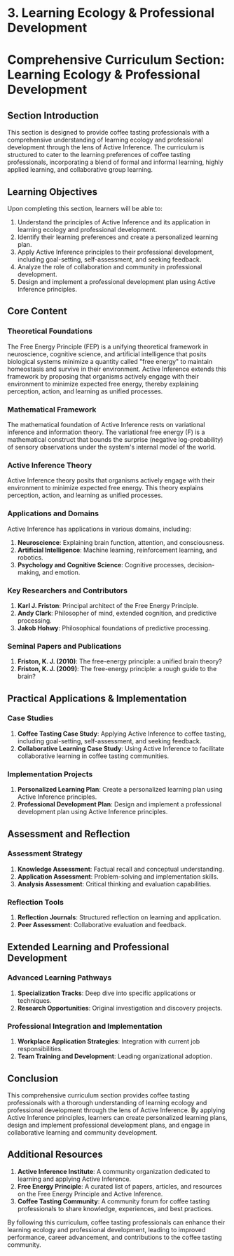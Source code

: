 # 3. Learning Ecology & Professional Development

# Comprehensive Curriculum Section: Learning Ecology & Professional Development

## Section Introduction

This section is designed to provide coffee tasting professionals with a comprehensive understanding of learning ecology and professional development through the lens of Active Inference. The curriculum is structured to cater to the learning preferences of coffee tasting professionals, incorporating a blend of formal and informal learning, highly applied learning, and collaborative group learning.

## Learning Objectives

Upon completing this section, learners will be able to:

1. Understand the principles of Active Inference and its application in learning ecology and professional development.
2. Identify their learning preferences and create a personalized learning plan.
3. Apply Active Inference principles to their professional development, including goal-setting, self-assessment, and seeking feedback.
4. Analyze the role of collaboration and community in professional development.
5. Design and implement a professional development plan using Active Inference principles.

## Core Content

### Theoretical Foundations

The Free Energy Principle (FEP) is a unifying theoretical framework in neuroscience, cognitive science, and artificial intelligence that posits biological systems minimize a quantity called "free energy" to maintain homeostasis and survive in their environment. Active Inference extends this framework by proposing that organisms actively engage with their environment to minimize expected free energy, thereby explaining perception, action, and learning as unified processes.

### Mathematical Framework

The mathematical foundation of Active Inference rests on variational inference and information theory. The variational free energy (F) is a mathematical construct that bounds the surprise (negative log-probability) of sensory observations under the system's internal model of the world.

### Active Inference Theory

Active Inference theory posits that organisms actively engage with their environment to minimize expected free energy. This theory explains perception, action, and learning as unified processes.

### Applications and Domains

Active Inference has applications in various domains, including:

1. **Neuroscience**: Explaining brain function, attention, and consciousness.
2. **Artificial Intelligence**: Machine learning, reinforcement learning, and robotics.
3. **Psychology and Cognitive Science**: Cognitive processes, decision-making, and emotion.

### Key Researchers and Contributors

1. **Karl J. Friston**: Principal architect of the Free Energy Principle.
2. **Andy Clark**: Philosopher of mind, extended cognition, and predictive processing.
3. **Jakob Hohwy**: Philosophical foundations of predictive processing.

### Seminal Papers and Publications

1. **Friston, K. J. (2010)**: The free-energy principle: a unified brain theory?
2. **Friston, K. J. (2009)**: The free-energy principle: a rough guide to the brain?

## Practical Applications & Implementation

### Case Studies

1. **Coffee Tasting Case Study**: Applying Active Inference to coffee tasting, including goal-setting, self-assessment, and seeking feedback.
2. **Collaborative Learning Case Study**: Using Active Inference to facilitate collaborative learning in coffee tasting communities.

### Implementation Projects

1. **Personalized Learning Plan**: Create a personalized learning plan using Active Inference principles.
2. **Professional Development Plan**: Design and implement a professional development plan using Active Inference principles.

## Assessment and Reflection

### Assessment Strategy

1. **Knowledge Assessment**: Factual recall and conceptual understanding.
2. **Application Assessment**: Problem-solving and implementation skills.
3. **Analysis Assessment**: Critical thinking and evaluation capabilities.

### Reflection Tools

1. **Reflection Journals**: Structured reflection on learning and application.
2. **Peer Assessment**: Collaborative evaluation and feedback.

## Extended Learning and Professional Development

### Advanced Learning Pathways

1. **Specialization Tracks**: Deep dive into specific applications or techniques.
2. **Research Opportunities**: Original investigation and discovery projects.

### Professional Integration and Implementation

1. **Workplace Application Strategies**: Integration with current job responsibilities.
2. **Team Training and Development**: Leading organizational adoption.

## Conclusion

This comprehensive curriculum section provides coffee tasting professionals with a thorough understanding of learning ecology and professional development through the lens of Active Inference. By applying Active Inference principles, learners can create personalized learning plans, design and implement professional development plans, and engage in collaborative learning and community development.

## Additional Resources

1. **Active Inference Institute**: A community organization dedicated to learning and applying Active Inference.
2. **Free Energy Principle**: A curated list of papers, articles, and resources on the Free Energy Principle and Active Inference.
3. **Coffee Tasting Community**: A community forum for coffee tasting professionals to share knowledge, experiences, and best practices.

By following this curriculum, coffee tasting professionals can enhance their learning ecology and professional development, leading to improved performance, career advancement, and contributions to the coffee tasting community.